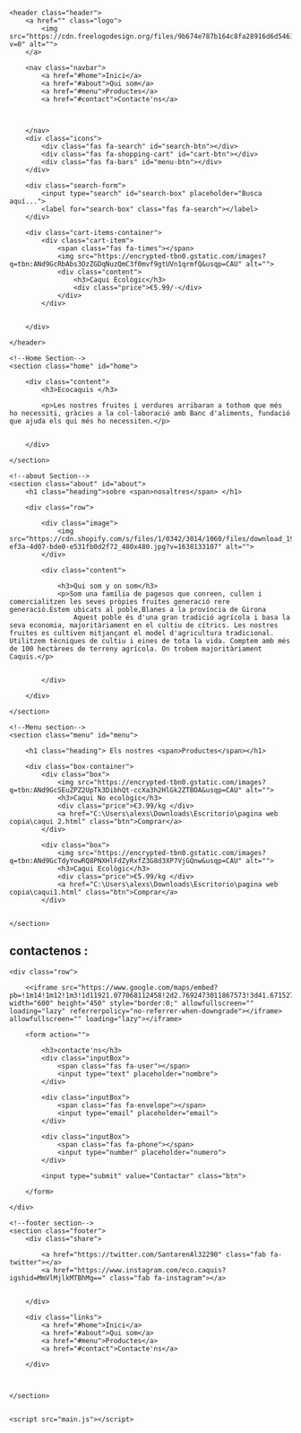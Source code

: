 <!DOCTYPE html>
<html lang="en">
<head>
    <meta charset="UTF-8">
    <meta http-equiv="X-UA-Compatible" content="IE=edge">
    <meta name="viewport" content="width=device-width, initial-scale=1.0">
    <title>Ecocaquis</title>
    <!--Font-awesome-->
    <link rel="stylesheet" href="https://cdnjs.cloudflare.com/ajax/libs/font-awesome/6.0.0/css/all.min.css">
    <!--Css-->
    <link rel="stylesheet" href="estilos.css">
</head>
<body>


    <header class="header">
        <a href="" class="logo">
            <img src="https://cdn.freelogodesign.org/files/9b674e787b164c8fa28916d6d5461996/thumb/logo_200x200.png?v=0" alt="">
        </a>

        <nav class="navbar">
            <a href="#home">Inici</a>
            <a href="#about">Qui som</a>
            <a href="#menu">Productes</a>
            <a href="#contact">Contacte'ns</a>
            
           

        </nav>
        <div class="icons">
            <div class="fas fa-search" id="search-btn"></div>
            <div class="fas fa-shopping-cart" id="cart-btn"></div>
            <div class="fas fa-bars" id="menu-btn"></div>
        </div>

        <div class="search-form">
            <input type="search" id="search-box" placeholder="Busca aquí...">
            <label for="search-box" class="fas fa-search"></label>
        </div>

        <div class="cart-items-container">
            <div class="cart-item">
                <span class="fas fa-times"></span>
                <img src="https://encrypted-tbn0.gstatic.com/images?q=tbn:ANd9GcRbAbs3OzZGDqNuzQmC3f0mvf9gtUVn1qrmfQ&usqp=CAU" alt="">
                <div class="content">
                    <h3>Caqui Ecològic</h3>
                    <div class="price">€5.99/-</div>
                </div>
            </div>
            
            
        </div>

    </header>

    <!--Home Section-->
    <section class="home" id="home">
        
        <div class="content">
            <h3>Ecocaquis </h3>
            
            <p>Les nostres fruites i verdures arribaran a tothom que més ho necessiti, gràcies a la col·laboració amb Banc d'aliments, fundació que ajuda els qui més ho necessiten.</p>
            
            
        </div>
        
    </section>

    <!--about Section-->
    <section class="about" id="about">
        <h1 class="heading">sobre <span>nosaltres</span> </h1>

        <div class="row">

            <div class="image">
                <img src="https://cdn.shopify.com/s/files/1/0342/3014/1060/files/download_1919dfc0-ef3a-4d07-bde0-e531fb0d2f72_480x480.jpg?v=1638133107" alt="">
            </div>
            
            <div class="content">
                
                <h3>Qui som y on som</h3>
                <p>Som una família de pagesos que conreen, cullen i comercialitzen les seves pròpies fruites generació rere generació.Estem ubicats al poble,Blanes a la província de Girona
                    Aquest poble és d'una gran tradició agrícola i basa la seva economia, majoritàriament en el cultiu de cítrics. Les nostres fruites es cultiven mitjançant el model d'agricultura tradicional. Utilitzem tècniques de cultiu i eines de tota la vida. Comptem amb més de 100 hectàrees de terreny agrícola. On trobem majoritàriament Caquis.</p>
               
                
            </div>

        </div>

    </section>

    <!--Menu section-->
    <section class="menu" id="menu">

        <h1 class="heading"> Els nostres <span>Productes</span></h1>

        <div class="box-container">
            <div class="box">
                <img src="https://encrypted-tbn0.gstatic.com/images?q=tbn:ANd9GcSEuZPZ2UpTk3DibhQt-ccXa3h2HlGk2ZTBOA&usqp=CAU" alt="">
                <h3>Caqui No ecològic</h3>
                <div class="price">€3.99/kg </div>
                <a href="C:\Users\alexs\Downloads\Escritorio\pagina web copia\caqui 2.html" class="btn">Comprar</a>
            </div>

            <div class="box">
                <img src="https://encrypted-tbn0.gstatic.com/images?q=tbn:ANd9GcTdyYowRQ8PNXHlFdZyRxfZ3G8d3XP7VjGQnw&usqp=CAU" alt="">
                <h3>Caqui Ecològic</h3>
                <div class="price">€5.99/kg </div>
                <a href="C:\Users\alexs\Downloads\Escritorio\pagina web copia\caqui1.html" class="btn">Comprar</a>
            </div>


    </section>
<!--contact section-->
<section class="contact" id="contact">
    <h1 class="heading">  <span>contactenos</span> : </h1>

    <div class="row">

        <<iframe src="https://www.google.com/maps/embed?pb=!1m14!1m12!1m3!1d11921.077068112458!2d2.7692473011867573!3d41.67152777826182!2m3!1f0!2f0!3f0!3m2!1i1024!2i768!4f13.1!5e0!3m2!1ses!2ses!4v1702759361394!5m2!1ses!2ses" width="600" height="450" style="border:0;" allowfullscreen="" loading="lazy" referrerpolicy="no-referrer-when-downgrade"></iframe> allowfullscreen="" loading="lazy"></iframe>

        <form action="">

            <h3>contacte'ns</h3>
            <div class="inputBox">
                <span class="fas fa-user"></span>
                <input type="text" placeholder="nombre">
            </div>

            <div class="inputBox">
                <span class="fas fa-envelope"></span>
                <input type="email" placeholder="email">
            </div>

            <div class="inputBox">
                <span class="fas fa-phone"></span>
                <input type="number" placeholder="numero">
            </div>

            <input type="submit" value="Contactar" class="btn">

        </form>

    </div>

</section>
   
    <!--footer section-->
    <section class="footer">
        <div class="share">
            
            <a href="https://twitter.com/SantarenAl32290" class="fab fa-twitter"></a>
            <a href="https://www.instagram.com/eco.caquis?igshid=MmVlMjlkMTBhMg==" class="fab fa-instagram"></a>
            
            
        </div>

        <div class="links">
            <a href="#home">Inici</a>
            <a href="#about">Qui som</a>
            <a href="#menu">Productes</a>
            <a href="#contact">Contacte'ns</a>
           
        </div>

        

    </section>


    <script src="main.js"></script>
</body>
</html>
